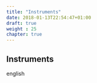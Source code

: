 ```yaml
---
title: "Instruments"
date: 2018-01-13T22:54:47+01:00
draft: true
weight : 25
chapter: true
---
```

## Instruments
english
